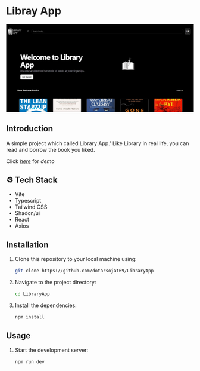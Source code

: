 # Libray App

<div align="center" width="100%">
   <img src="/public/LibraryApp.jpg" alt="Library App">
</div>

## Introduction

A simple project which called Library App.' Like Library in real life, you can read and borrow the book you liked.

Click [_here_](https://new-library-app.vercel.app/) for _demo_

## ⚙️ Tech Stack

- Vite
- Typescript
- Tailwind CSS
- Shadcn/ui
- React
- Axios

## Installation

1. Clone this repository to your local machine using:

   ```bash
   git clone https://github.com/dotarsojat69/LibraryApp
   ```

2. Navigate to the project directory:

   ```bash
   cd LibraryApp
   ```

3. Install the dependencies:

   ```bash
   npm install
   ```

## Usage

1. Start the development server:
   ```bash
   npm run dev
   ```